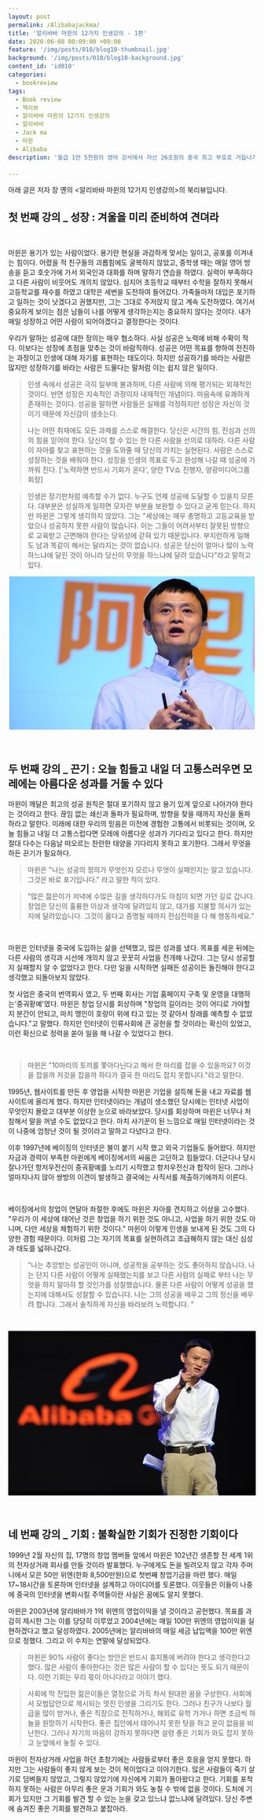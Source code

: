 ```yaml
---
layout: post
permalink: /Alibabajackma/
title: '알리바바 마윈의 12가지 인생강의 - 1편'
date: 2020-06-08 00:09:00 +09:00
feature: '/img/posts/010/blog10-thumbnail.jpg'
background: '/img/posts/010/blog10-background.jpg'
content_id: 'id010'
categories:
  - bookreview
tags:
  - Book review
  - 책리뷰
  - 알리바바 마윈의 12가지 인생강의
  - 알리바바
  - Jack ma
  - 마윈
  - Alibaba
description: '월급 1만 5천원의 영어 강사에서 자산 26조원의 중국 최고 부호로 거듭나기 까지, 열정은 결코 상처 받지 않는다는 마윈의 12가지 인생강의'

---
```


아래 글은 저자 장 옌의 <알리바바 마윈의 12가지 인생강의>의 북리뷰입니다.  



## 첫 번째 강의 _ 성장 : 겨울을 미리 준비하여 견뎌라

​      

마윈은 용기가 있는 사람이었다. 용기란 현실을 과감하게 맞서는 일이고, 공포를 이겨내는 힘이다. 어렸을 적 친구들의 괴롭힘에도 굴복하지 않았고, 중학생 때는 매일 영어 방송을 듣고 호숫가에 가서 외국인과 대화를 하며 말하기 연습을 하였다. 실력이 부족하다고 다른 사람이 비웃어도 개의치 않았다. 심지어 초등학교 때부터 수학을 잘하지 못해서 고등학교를 재수를 하였고 대학은 세번을 도전하여 들어갔다. 가족들마저 대입은 포기하고 일하는 것이 낫겠다고 권했지만, 그는 그대로 주저앉지 않고 계속 도전하였다. 여기서 중요하게 보이는 점은 남들이 나를 어떻게 생각하는지는 중요하지 않다는 것이다. 내가 매일 성장하고 어떤 사람이 되어야겠다고 결정한다는 것이다.  



우리가 말하는 성공에 대한 정의는 매우 협소하다. 사실 성공은 노력에 비해 수확이 적다. 이보다는 성장에 초점을 맞추는 것이 바람직하다. 성공은 어떤 목표를 향하여 전진하는 과정이고 인생에 대해 자기를 표현하는 태도이다. 하지만 성공하기를 바라는 사람은 많지만 성장하기를 바라는 사람은 드물다는 말처럼 이는 쉽지 않은 일이다.   

> 인생 속에서 성공은 극히 일부에 불과하며, 다른 사람에 의해 평가되는 외재적인 것이다. 반면 성장은 지속적인 과정이자 내재적인 개념이다. 마음속에 유쾌하게 존재하는 것이다. 성공을 말하면 사람들은 실패를 걱정하지만 성장은 자신의 것이기 때문에 자신감이 샘솟는다. 
>
> 나는 어떤 취재에도 모든 과제를 스스로 해결한다. 당신은 시간의 힘, 진심과 선의의 힘을 믿어야 한다. 당신이 할 수 있는 한 다른 사람을 선의로 대하라. 다른 사람이 자아를 찾고 표현하는 것을 도와줄 때 당신의 가치는 실현된다. 사람은 스스로 성장하는 것을 배워야 한다. 성장을 인생의 목표로 두고 완성해 나갈 때 성공에 가까워 진다. ['노력하면 반드시 기회가 온다', 양란 TV쇼 진행자, 양광미디어그룹 회장]

  

> 인생은 장기판처럼 예측할 수가 없다. 누구도 언제 성공에 도달할 수 있을지 모른다. 대부분은 성실하게 일하면 모자란 부분을 보완할 수 있다고 굳게 믿는다. 하지만 마윈은 그렇게 생각하지 않았다. 그는 "세상에는 매우 총명하고 고등교육을 받았으나 성공하지 못한 사람이 많습니다. 이는 그들이 어려서부터 잘못된 방향으로 교육받고 근면해야 한다는 당위성에 갇혀 있기 때문입니다. 부지런하게 일해도 남과 똑같이 해서는 달라지는 것이 없습니다. 성공은 당신이 얼마나 많이 노력하느냐에 달린 것이 아니라 당신이 무엇을 하느냐에 달려 있습니다"라고 말하고 있다. 

  

<center><img src="/img/posts/010/ma1.jpg"></center>

  

​    

## 두 번째 강의 _ 끈기 : 오늘 힘들고 내일 더 고통스러우면 모레에는 아름다운 성과를 거둘 수 있다

  

마윈이 깨달은 최고의 성공 원칙은 절대 포기하지 않고 용기 있게 앞으로 나아가야 한다는 것이라고 한다. 끊임 없는 쇄신과 돌파가 필요하며, 방향을 찾을 때까지 자신을 돌파하라고 말한다. 미래에 대한 우리의 믿음은 이전에 경험한 고통에서 비롯되는 것이며, 오늘 힘들고 내일 더 고통스럽다면 모레에 아름다운 성과가 기다리고 있다고 한다. 하지만 절대 다수는 다음날 떠오르는 찬란한 태양을 기다리지 못하고 포기한다. 그래서 무엇을 하든 끈기가 필요하다. 

  

> 마윈은 "나는 성공의 정의가 무엇인지 모르나 무엇이 실패인지는 알고 있습니다. 그것은 바로 포기입니다." 라고 말한 적이 있다. 

  

> "많은 젊은이가 저녁에 수많은 길을 생각하다가도 아침이 되면 가던 길로 갑니다. 창업은 당신의 훌륭한 이상과 생각에 달려있지 않고, 대가를 지불할 의사가 있는지에 달려있습니다. 그것이 옳다고 증명될 때까지 전심전력을 다 해 행동하세요."

​      

마윈은 인터넷을 중국에 도입하는 삶을 선택했고, 많은 성과를 냈다. 목표를 세운 뒤에는 다른 사람의 생각과 시선에 개의치 않고 꿋꿋히 사업을 전개해 나갔다. 그는 당시 성공할지 실패할지 알 수 없었다고 한다. 다만 일을 시작하면 실패든 성공이든 돌진해야 한다고 생각했고 되돌아보지 않았다. 

  

첫 사업은 중국의 번역회사 였고, 두 번째 회사는 기업 홈페이지 구축 및 운영을 대행하는'중궈황예'였다. 마윈은 창업 당시를 회상하며 "창업의 길이라는 것이 어디로 가야할지 분간이 안되고, 마치 맹인이 호랑이 위에 타고 있는 것 같아서 장래를 예측할 수 없었습니다."고 말했다. 하지만 인터넷이 인류사회에 큰 공헌을 할 것이라는 확신이 있었고, 이런 확신으로 정력을 쏟아 일을 해 나갈 수 있었다고 한다.

​      

> 마윈은 "10마리의 토끼를 쫓아다닌다고 해서 한 마리를 잡을 수 있을까요? 이것을 잡을까 저것을 잡을까 하다가 결국 한 마리도 잡지 못합니다."라고 말한다.

  

1995년, 웹사이트를 만든 후 영업을 시작한 마윈은 기업을 설득해 돈을 내고 자료를 웹사이트에 올리게 했다. 하지만 인터넷이라는 개념이 생소했던 당시에는 인터넷 사업이 무엇인지 몰랐고 대부분 이상한 눈으로 바라보았다. 당시를 회상하며 마윈은 너무나 처참해서 말을 꺼낼 수도 없었다고 한다. 마치 사기꾼이 된 느낌으로 매일 인터넷이라는 것이 나중에 엄청난 것이 될 것이라고 말하고 다녔다고 한다. 

이후 1997년에 베이징의 인터넷은 불이 붙기 시작 했고 외국 기업들도 들어왔다. 하지만 자금과 경력이 부족한 마윈에게 베이징에서의 싸움은 고단하고 힘들었다. 더군다나 당시 잘나가던 항저우전신이 중궈황예를 노리기 시작했고 항저우전신과 합작이 된다. 그러나 얼마지나지 않아 쌍방의 이견이 발생하고 결국에는 사직서를 제출하기에까지 이른다.

​      

베이징에서의 창업이 연달아 좌절한 후에도 마윈은 자아를 견지하고 이상을 고수했다. "우리가 이 세상에 태어난 것은 창업을 하기 위한 것도 아니고, 사업을 하기 위한 것도 아니며, 다만 세상을 체험하기 위한 것이다." 마윈이 이렇게 인생을 보내게 된 것도 그의 다양한 경험 때문이다. 이처럼 그는 자기의 목표를 실현하려고 조급해하지 않는 대신 심성과 태도를 넓혀나갔다. 

  

> "나는 추앙받는 성공인이 아니며, 성공학을 공부하는 것도 좋아하지 않습니다. 나는 단지 다른 사람이 어떻게 실패했는지를 보고 다른 사람의 실패로 부터 나는 무엇을 하지 말아햐 할 것인가를 성찰했습니다. 물론 다른 사람이 어떻게 성공을 했는지에 대해서도 성찰할 수 있습니다. 나는 그의 성공을 배우고 그의 정신을 배우려 합니다. 그래서 솔직하게 자신을 바라보려 노력합니다. "

​      

![m2](/img/posts/010/m2.jpg)

​          

## 네 번째 강의 _ 기회 : 불확실한 기회가 진정한 기회이다

  

1999년 2월 자신의 집, 17명의 창업 멤버들 앞에서 마윈은 102년간 생존할 전 세계 1위의 전자상거래 회사를 만들 것이라 발표했다. 누구에게도 돈을 빌려오지 않고 각자 주머니에서 모은 50만 위엔(한화 8,500만원)으로 첫번째 창업기금을 마련 했다. 매일 17~18시간을 토론하며 인터넷을 설계하고 아이디어를 토론했다. 이웃들은 이들이 나중에 중국의 인터넷을 변화시킬 주역들이란 사실은 꿈에도 알지 못했다. 

  

마윈은 2003년에 알리바바가 1억 위엔의 영업이익을 낼 것이라고 공헌했다. 목표를 과감히 제시한 그는 이를 당당히 이루었고 2004년에는 매일 100만 위엔의 영업이익을 실현하겠다고 했고 달성하였다. 2005년에는 알리바바의 매일 세금 납입액을 100만 위엔으로 정했다. 그리고 이 수치는 연말에 달성되었다. 

  

>  마윈은 90% 사람이 좋다는 방안은 반드시 휴지통에 버려야 한다고 생각한다고 했다. 많은 사람이 좋아한다는 것은 많은 사람이 할 수 있다는 뜻도 되기 때문이다. 이런 기회는 우리 몫이 아니다라고 이야기 했다. 

  

> 사회에 막 진입한 젊은이들은 열정으로 가득 차서 원대한 꿈을 구상한다. 사회에서 모범답안으로 제시되는 멋진 인생을 그리기도 한다. 그러나 친구가 나보다 월급을 많이 받거나, 좋은 직장으로 전직하거나, 해외로 유학 가거나 하면 조금씩 하늘을 원망하기 시작한다. 좋은 집안에서 태어나지 못한 탓을 하고 운이 없음을 비난한다. 그러나 자기의 마음이 강하지 못하다면 설령 좋은 기회가 와도 잡지 못하고 눈앞에서 놓칠 수 있다. 

  

마윈이 전자상거래 사업을 하던 초창기에는 사람들로부터 좋은 호응을 얻지 못했다. 하지만 그는 사람들이 좋지 않게 보는 것이 복이었다고 이야기한다. 많은 사람들이 죽기 살기로 덤벼들지 않았고, 그렇지 않았기에 자신에게 기회가 돌아왔다고 한다. 기회를 포착하지 못하는 사람은 아무리 좋은 운과 기회가 와도 놓칠 수 밖에 없을 것이다. 도처에 기회가 있지만 그 기회를 발견 할 수 있는 눈을 갖고 있느냐 없느냐에 달려있다. 당신 주변에 숨겨진 좋은 기회를 발견하고 붙잡아라.   



